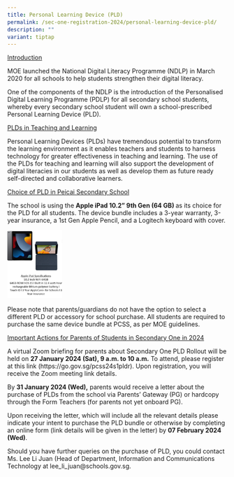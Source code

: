 ```yaml
---
title: Personal Learning Device (PLD)
permalink: /sec-one-registration-2024/personal-learning-device-pld/
description: ""
variant: tiptap
---
```

<p><u>Introduction</u></p><p>MOE launched the National Digital Literacy Programme (NDLP) in March 2020 for all schools to help students strengthen their digital literacy.</p><p>One of the components of the NDLP is the introduction of the Personalised Digital Learning Programme (PDLP) for all secondary school students, whereby every secondary school student will own a school-prescribed Personal Learning Device (PLD).</p><p><u>PLDs in Teaching and Learning</u></p><p>Personal Learning Devices (PLDs) have tremendous potential to transform the learning environment as it enables teachers and students to harness technology for greater effectiveness in teaching and learning. The use of the PLDs for teaching and learning will also support the development of digital literacies in our students as well as develop them as future ready self-directed and collaborative learners.</p><p><u>Choice of PLD in Peicai Secondary School</u></p><p>The school is using the <strong>Apple iPad 10.2” 9th Gen (64 GB) </strong>as its choice for the PLD for all students. The device bundle includes a 3-year warranty, 3-year insurance, a 1st Gen Apple Pencil, and a Logitech keyboard with cover.</p><div class="isomer-image-wrapper"><img style="width: 25%;" height="auto" width="100%" src="/images/pld.png"></div><p>Please note that parents/guardians do not have the option to select a different PLD or accessory for school purchase. All students are required to purchase the same device bundle at PCSS, as per MOE guidelines.</p><p><u>Important Actions for Parents of Students in Secondary One in 2024</u></p><p>A virtual Zoom briefing for parents about Secondary One PLD Rollout will be held on <strong>27 January 2024 (Sat), 9 a.m. to 10 a.m.</strong> To attend, please register at this link (<a rel="noopener noreferrer nofollow" target="_blank">https://go.gov.sg/pcss24s1pldr</a>). Upon registration, you will receive the Zoom meeting link details.</p><p>By <strong>31 January 2024 (Wed),</strong> parents would receive a letter about the purchase of PLDs from the school via Parents’ Gateway (PG) or hardcopy through the Form Teachers (for parents not yet onboard PG).</p><p>Upon receiving the letter, which will include all the relevant details please indicate your intent to purchase the PLD bundle or otherwise by completing an online form (link details will be given in the letter) by <strong>07 February 2024 (Wed)</strong>.</p><p>Should you have further queries on the purchase of PLD, you could contact Ms. Lee Li Juan (Head of Department, Information and Communications Technology at <a rel="noopener noreferrer nofollow" target="_blank">lee_li_juan@schools.gov.sg</a>.</p>